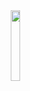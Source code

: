 <a href="https://huggingface.co/Riksarkivet">
<img src="https://media.githubusercontent.com/media/AI-Riksarkivet/htrflow_app/refs/heads/main/app/assets/images/fav-removebg-preview.png" width="17%" align="right" />
</a>
